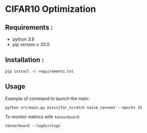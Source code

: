 # CIFAR10 Optimization

## Requirements :

- python 3.8
- pip version ≥ 20.0

## Installation :

```
pip install -r requirements.txt
```

## Usage

Example of command to launch the main:
```
python src/main.py minicifar_scratch naive_convnet --epochs 15
```

To monitor metrics with `tensorboard`:
```
tensorboard --logdir=logs
```